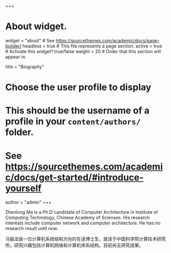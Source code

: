 +++
# About widget.
widget = "about"  # See https://sourcethemes.com/academic/docs/page-builder/
headless = true  # This file represents a page section.
active = true  # Activate this widget? true/false
weight = 20  # Order that this section will appear in.

title = "Biography"

# Choose the user profile to display
# This should be the username of a profile in your `content/authors/` folder.
# See https://sourcethemes.com/academic/docs/get-started/#introduce-yourself
author = "admin"
+++


Zhenlong Ma is a Ph.D candidate of Computer Architecture in Institute of Computing Technology, Chinese Academy of Scienses. His research interests include computer network and computer architecture. He has no research result until now.

马振龙是一位计算机系统结构方向的在读博士生，就读于中国科学院计算技术研究所。研究兴趣包括计算机网络和计算机体系结构。目前尚无研究成果。